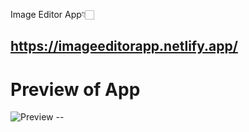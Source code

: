 Image Editor App👇🏻

https://imageeditorapp.netlify.app/
---
<h1>Preview of App</h1>

<img src="1.jpg" alt="Preview" />
--
